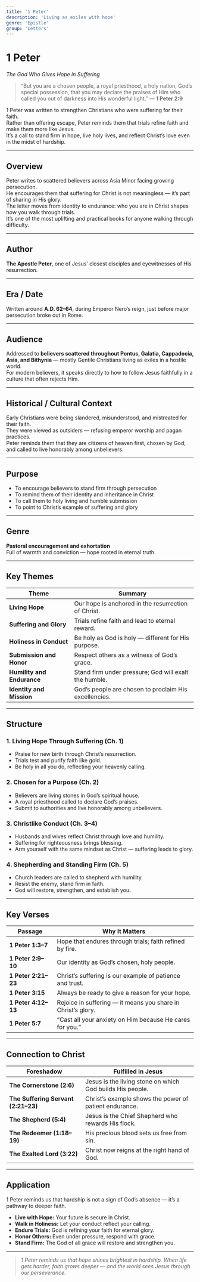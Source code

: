 ```yaml
---
title: '1 Peter'
description: 'Living as exiles with hope'
genre: 'Epistle'
group: 'Letters'
---
```


# 1 Peter  
*The God Who Gives Hope in Suffering*

> “But you are a chosen people, a royal priesthood, a holy nation, God’s special possession, that you may declare the praises of Him who called you out of darkness into His wonderful light.” — **1 Peter 2:9**

1 Peter was written to strengthen Christians who were suffering for their faith.  
Rather than offering escape, Peter reminds them that trials refine faith and make them more like Jesus.  
It’s a call to stand firm in hope, live holy lives, and reflect Christ’s love even in the midst of hardship.

---

## Overview  
Peter writes to scattered believers across Asia Minor facing growing persecution.  
He encourages them that suffering for Christ is not meaningless — it’s part of sharing in His glory.  
The letter moves from identity to endurance: who you are in Christ shapes how you walk through trials.  
It’s one of the most uplifting and practical books for anyone walking through difficulty.

---

## Author  
**The Apostle Peter**, one of Jesus’ closest disciples and eyewitnesses of His resurrection.

---

## Era / Date  
Written around **A.D. 62–64**, during Emperor Nero’s reign, just before major persecution broke out in Rome.

---

## Audience  
Addressed to **believers scattered throughout Pontus, Galatia, Cappadocia, Asia, and Bithynia** — mostly Gentile Christians living as exiles in a hostile world.  
For modern believers, it speaks directly to how to follow Jesus faithfully in a culture that often rejects Him.

---

## Historical / Cultural Context  
Early Christians were being slandered, misunderstood, and mistreated for their faith.  
They were viewed as outsiders — refusing emperor worship and pagan practices.  
Peter reminds them that they are citizens of heaven first, chosen by God, and called to live honorably among unbelievers.

---

## Purpose  
- To encourage believers to stand firm through persecution  
- To remind them of their identity and inheritance in Christ  
- To call them to holy living and humble submission  
- To point to Christ’s example of suffering and glory  

---

## Genre  
**Pastoral encouragement and exhortation**  
Full of warmth and conviction — hope rooted in eternal truth.

---

## Key Themes  

| Theme | Summary |
|-------|----------|
| **Living Hope** | Our hope is anchored in the resurrection of Christ. |
| **Suffering and Glory** | Trials refine faith and lead to eternal reward. |
| **Holiness in Conduct** | Be holy as God is holy — different for His purpose. |
| **Submission and Honor** | Respect others as a witness of God’s grace. |
| **Humility and Endurance** | Stand firm under pressure; God will exalt the humble. |
| **Identity and Mission** | God’s people are chosen to proclaim His excellencies. |

---

## Structure  

### 1. Living Hope Through Suffering (Ch. 1)
- Praise for new birth through Christ’s resurrection.  
- Trials test and purify faith like gold.  
- Be holy in all you do, reflecting your heavenly calling.  

### 2. Chosen for a Purpose (Ch. 2)
- Believers are living stones in God’s spiritual house.  
- A royal priesthood called to declare God’s praises.  
- Submit to authorities and live honorably among unbelievers.  

### 3. Christlike Conduct (Ch. 3–4)
- Husbands and wives reflect Christ through love and humility.  
- Suffering for righteousness brings blessing.  
- Arm yourself with the same mindset as Christ — suffering leads to glory.  

### 4. Shepherding and Standing Firm (Ch. 5)
- Church leaders are called to shepherd with humility.  
- Resist the enemy, stand firm in faith.  
- God will restore, strengthen, and establish you.  

---

## Key Verses  

| Passage | Why It Matters |
|----------|----------------|
| **1 Peter 1:3–7** | Hope that endures through trials; faith refined by fire. |
| **1 Peter 2:9–10** | Our identity as God’s chosen, holy people. |
| **1 Peter 2:21–23** | Christ’s suffering is our example of patience and trust. |
| **1 Peter 3:15** | Always be ready to give a reason for your hope. |
| **1 Peter 4:12–13** | Rejoice in suffering — it means you share in Christ’s glory. |
| **1 Peter 5:7** | “Cast all your anxiety on Him because He cares for you.” |

---

## Connection to Christ  

| Foreshadow | Fulfilled in Jesus |
|-------------|-------------------|
| **The Cornerstone (2:6)** | Jesus is the living stone on which God builds His people. |
| **The Suffering Servant (2:21–23)** | Christ’s example shows the power of patient endurance. |
| **The Shepherd (5:4)** | Jesus is the Chief Shepherd who rewards His flock. |
| **The Redeemer (1:18–19)** | His precious blood sets us free from sin. |
| **The Exalted Lord (3:22)** | Christ now reigns at the right hand of God. |

---

## Application  
1 Peter reminds us that hardship is not a sign of God’s absence — it’s a pathway to deeper faith.  
- **Live with Hope:** Your future is secure in Christ.  
- **Walk in Holiness:** Let your conduct reflect your calling.  
- **Endure Trials:** God is refining your faith for eternal glory.  
- **Honor Others:** Even under pressure, respond with grace.  
- **Stand Firm:** The God of all grace will restore and strengthen you.  

---

> *1 Peter reminds us that hope shines brightest in hardship. When life gets harder, faith grows deeper — and the world sees Jesus through our perseverance.*
